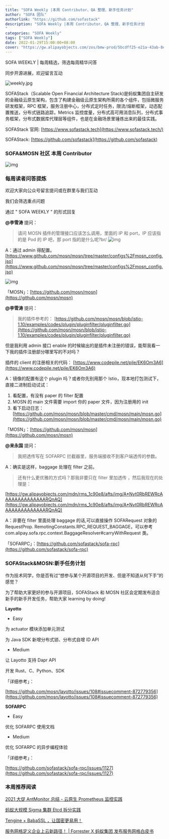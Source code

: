 ```yaml
---
title: "SOFA Weekly |本周 Contributor、QA 整理、新手任务计划"
author: "SOFA 团队"
authorlink: "https://github.com/sofastack"
description: "SOFA Weekly |本周 Contributor、QA 整理、新手任务计划
"
categories: "SOFA Weekly"
tags: ["SOFA Weekly"]
date: 2022-01-29T15:00:00+08:00
cover: "https://gw.alipayobjects.com/zos/bmw-prod/5bcdff25-e21a-43ab-8e34-04305cd379ae.webp"
---
```


SOFA WEEKLY | 每周精选，筛选每周精华问答

同步开源进展，欢迎留言互动

![weekly.jpg](https://gw.alipayobjects.com/zos/bmw-prod/5bcdff25-e21a-43ab-8e34-04305cd379ae.webp)

SOFAStack（Scalable Open Financial Architecture Stack)是蚂蚁集团自主研发的金融级云原生架构，包含了构建金融级云原生架构所需的各个组件，包括微服务研发框架，RPC 框架，服务注册中心，分布式定时任务，限流/熔断框架，动态配置推送，分布式链路追踪，Metrics 监控度量，分布式高可用消息队列，分布式事务框架，分布式数据库代理层等组件，也是在金融场景里锤炼出来的最佳实践。

SOFAStack 官网: [https://www.sofastack.tech](https://www.sofastack.tech/)

SOFAStack: [https://github.com/sofastack](https://github.com/sofastack)

### SOFA&MOSN 社区 本周 Contributor

![img](https://gw.alipayobjects.com/mdn/rms_1c90e8/afts/img/A*U9YiTZyHg_EAAAAAAAAAAAAAARQnAQ)

### 每周读者问答提炼

欢迎大家向公众号留言提问或在群里与我们互动

我们会筛选重点问题

通过 " SOFA WEEKLY " 的形式回复

**@李雪涛** 提问：

>请问 MOSN 插件的管理接口应该怎么调用，里面的 IP 和 port，IP 应该指的是 Pod 的 IP 吧，那 port 指的是什么呢?br/
![img](https://gw.alipayobjects.com/mdn/rms_1c90e8/afts/img/A*o77dT7Ptr-8AAAAAAAAAAAAAARQnAQ)

A：通过 admin 得配置。
[https://www.github.com/mosn/mosn/tree/master/configs%2Fmosn_config.jso](https://www.github.com/mosn/mosn/tree/master/configs%2Fmosn_config.jso)

![img](https://gw.alipayobjects.com/mdn/rms_1c90e8/afts/img/A*GIaXQqW2TDQAAAAAAAAAAAAAARQnAQ)

「MOSN」：[https://github.com/mosn/mosn](https://github.com/mosn/mosn)

**@李雪涛** 提问：

>我的插件参考的：
[https://github.com/mosn/mosn/blob/istio-1.10/examples/codes/plugin/pluginfilter/pluginfilter.go](https://github.com/mosn/mosn/blob/istio-1.10/examples/codes/plugin/pluginfilter/pluginfilter.go)

但是我利用 admin 接口 enable 的时候输出的是插件未注册的错误，能帮我看一下我的插件注册部分哪里写的不对吗？

插件的 client 的注册相关的代码：
[https://www.codepile.net/pile/EK6Om3A6](https://www.codepile.net/pile/EK6Om3A6)

A：镜像的配置有这个 plugin 吗？或者你先别用那个 Istio，现本地打包测试下，直接二进制启动试试：
1. 看配置，有没有 paper 的 filter 配置
2. MOSN 的 main 文件需要 import 你的 paper 文件，因为注册用的 init
3. 看下启动日志：
[https://github.com/mosn/mosn/blob/master/cmd/mosn/main/mosn.go](https://github.com/mosn/mosn/blob/master/cmd/mosn/main/mosn.go)

「MOSN」：[https://github.com/mosn/mosn](https://github.com/mosn/mosn)

**@来永国** 提问：

>我把透传写在 SOFARPC 拦截器里，服务端接收不到客户端透传的参数。

A：确实是这样，baggage 处理在 filter 之前。

>还有什么更优雅的方式吗？那我非要只在 filter 里加透传 ，然后我现在的处理是：

[https://gw.alipayobjects.com/mdn/rms_1c90e8/afts/img/A*Nyt0RbREWRcAAAAAAAAAAAAAARQnAQ](https://gw.alipayobjects.com/mdn/rms_1c90e8/afts/img/A*Nyt0RbREWRcAAAAAAAAAAAAAARQnAQ)

A：非要在 filter 里面处理 baggage 的话,可以直接操作 SOFARequest 对象的 RequestProp. RemotingConstants.RPC_REQUEST_BAGGAGE，可以参考 com.alipay.sofa.rpc.context.BaggageResolver#carryWithRequest 类。

「SOFARPC」：[https://github.com/sofastack/sofa-rpc](https://github.com/sofastack/sofa-rpc)

### SOFAStack&MOSN:新手任务计划

作为技术同学，你是否有过“想参与某个开源项目的开发、但是不知道从何下手”的感觉？

为了帮助大家更好的参与开源项目，SOFAStack 和 MOSN 社区会定期发布适合新手的新手开发任务，帮助大家 learning by doing!

**Layotto**

- Easy

为 actuator 模块添加单元测试

为 Java SDK 新增分布式锁、分布式自增 ID API

- Medium

让 Layotto 支持 Dapr API

开发 Rust、C、Python、SDK

「详细参考」：

[https://github.com/mosn/layotto/issues/108#issuecomment-872779356](https://github.com/mosn/layotto/issues/108#issuecomment-872779356)

**SOFARPC**

- Easy

优化 SOFARPC 使用文档

- Medium

优化 SOFARPC 的异步编程体验

「详细参考」：

[https://github.com/sofastack/sofa-rpc/issues/1127](https://github.com/sofastack/sofa-rpc/issues/1127)

### 本周推荐阅读  

[2021 大促 AntMonitor 总结 - 云原生 Prometheus 监控实践](https://mp.weixin.qq.com/s?__biz=MzUzMzU5Mjc1Nw==&mid=2247500552&idx=1&sn=512a3babe84064d8ebd6ccbb65b25c12&chksm=faa32cd2cdd4a5c4981fb5aa3dbcd6d4fe2f6470eabd89053314e8ef51a271e28c3affa835d6&scene=21#)

[蚂蚁大规模 Sigma 集群 Etcd 拆分实践](https://mp.weixin.qq.com/s?__biz=MzUzMzU5Mjc1Nw==&mid=2247500192&idx=1&sn=7ceb084796e30cb4d387ede22b45d7f5&chksm=faa32e7acdd4a76c94fa2b2bb022d85f3daa78b1b3c2d4dae78b9cc5d77011eecddfd12df1c2&scene=21#)

[Tengine + BabaSSL ，让国密更易用！](https://mp.weixin.qq.com/s?__biz=MzUzMzU5Mjc1Nw==&mid=2247500065&idx=1&sn=2ffec7fa6a7dc6563f48f176ae2b9180&chksm=faa32efbcdd4a7ed31789e7752045cb0d632c64f13c9f46fedec24d3c733eb271dd82e4a0f72&scene=21#)

[服务网格定义企业上云新路径！ | Forrester X 蚂蚁集团 发布服务网格白皮书](https://mp.weixin.qq.com/s?__biz=MzUzMzU5Mjc1Nw==&mid=2247499916&idx=1&sn=f68469b35cdb6d7e33589e724a2ed6c4&chksm=faa32f56cdd4a640cb8deb38b7a3eb046a858fb85485c4152f0302d37017d8cd1aba8f696473&scene=21#)
